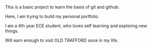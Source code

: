 This is a basic project to learn the basis of git and github.

Here, I am trying to build my personal portfolio.

I am a 4th year ECE student, who loves self learning and exploring new things.

Will earn enough to visit OLD TRAFFORD once in my life.